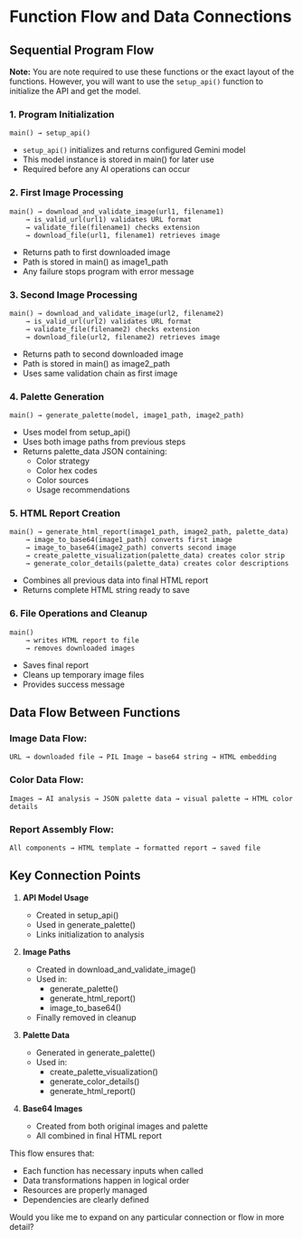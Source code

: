 # Function Flow and Data Connections

## Sequential Program Flow

**Note:** You are note required to use these functions or the exact layout of the functions. However, you will want to use the `setup_api()` function to initialize the API and get the model.

### 1. Program Initialization
```
main() → setup_api()
```
- `setup_api()` initializes and returns configured Gemini model
- This model instance is stored in main() for later use
- Required before any AI operations can occur

### 2. First Image Processing
```
main() → download_and_validate_image(url1, filename1)
    → is_valid_url(url1) validates URL format
    → validate_file(filename1) checks extension
    → download_file(url1, filename1) retrieves image
```
- Returns path to first downloaded image
- Path is stored in main() as image1_path
- Any failure stops program with error message

### 3. Second Image Processing
```
main() → download_and_validate_image(url2, filename2)
    → is_valid_url(url2) validates URL format
    → validate_file(filename2) checks extension
    → download_file(url2, filename2) retrieves image
```
- Returns path to second downloaded image
- Path is stored in main() as image2_path
- Uses same validation chain as first image

### 4. Palette Generation
```
main() → generate_palette(model, image1_path, image2_path)
```
- Uses model from setup_api()
- Uses both image paths from previous steps
- Returns palette_data JSON containing:
  - Color strategy
  - Color hex codes
  - Color sources
  - Usage recommendations

### 5. HTML Report Creation
```
main() → generate_html_report(image1_path, image2_path, palette_data)
    → image_to_base64(image1_path) converts first image
    → image_to_base64(image2_path) converts second image
    → create_palette_visualization(palette_data) creates color strip
    → generate_color_details(palette_data) creates color descriptions
```
- Combines all previous data into final HTML report
- Returns complete HTML string ready to save

### 6. File Operations and Cleanup
```
main() 
    → writes HTML report to file
    → removes downloaded images
```
- Saves final report
- Cleans up temporary image files
- Provides success message

## Data Flow Between Functions

### Image Data Flow:
```
URL → downloaded file → PIL Image → base64 string → HTML embedding
```

### Color Data Flow:
```
Images → AI analysis → JSON palette data → visual palette → HTML color details
```

### Report Assembly Flow:
```
All components → HTML template → formatted report → saved file
```

## Key Connection Points

1. **API Model Usage**
   - Created in setup_api()
   - Used in generate_palette()
   - Links initialization to analysis

2. **Image Paths**
   - Created in download_and_validate_image()
   - Used in:
     - generate_palette()
     - generate_html_report()
     - image_to_base64()
   - Finally removed in cleanup

3. **Palette Data**
   - Generated in generate_palette()
   - Used in:
     - create_palette_visualization()
     - generate_color_details()
     - generate_html_report()

4. **Base64 Images**
   - Created from both original images and palette
   - All combined in final HTML report

This flow ensures that:
- Each function has necessary inputs when called
- Data transformations happen in logical order
- Resources are properly managed
- Dependencies are clearly defined

Would you like me to expand on any particular connection or flow in more detail?